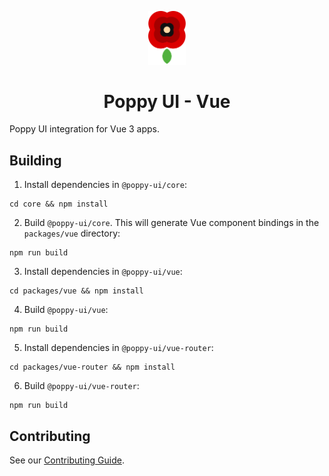 <p align="center">
  <a href="#">
    <img alt="Poppy" src="https://github.com/CheeseGrinder/poppy-ui/blob/main/.github/assets/logo.png?raw=true" width="60" />
  </a>
</p>

<h1 align="center">
  Poppy UI - Vue
</h1>

Poppy UI integration for Vue 3 apps.

## Building

1. Install dependencies in `@poppy-ui/core`:

```shell
cd core && npm install
```

2. Build `@poppy-ui/core`. This will generate Vue component bindings in the `packages/vue` directory:

```shell
npm run build
````

3. Install dependencies in `@poppy-ui/vue`:

```shell
cd packages/vue && npm install
```

4. Build `@poppy-ui/vue`:

```shell
npm run build
````

5. Install dependencies in `@poppy-ui/vue-router`:

```shell
cd packages/vue-router && npm install
```

6. Build `@poppy-ui/vue-router`:

```shell
npm run build
````

## Contributing

See our [Contributing Guide](https://github.com/CheeseGrinder/poppy-ui/blob/main/docs/CONTRIBUTING.md).
